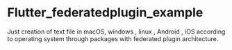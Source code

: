 # Flutter_federatedplugin_example
Just creation of text file in macOS, windows , linux , Android , iOS according to operating system through packages  with federated plugin architecture.
